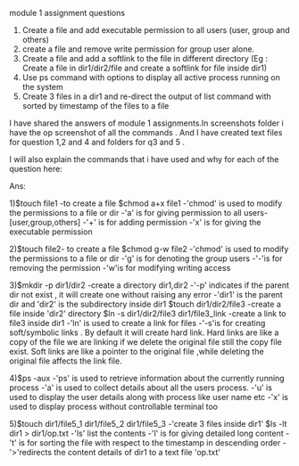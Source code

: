 module 1 assignment questions

1) Create a file and add executable permission to all users (user, group and others)
2) create a file and remove write permission for group user alone.
3) Create a file and add a softlink to the file in different directory (Eg : Create a file in dir1/dir2/file and create a softlink for file inside dir1)
4) Use ps command with options to display all active process running on the system
5) Create 3 files in a dir1 and re-direct the output of list command with sorted by timestamp of the files to a file



I have shared the answers of module 1 assignments.In screenshots folder i have the op screenshot of all the commands . And I have created text files for question 1,2 and 4  and folders for q3 and 5 .

I will also explain the commands that i have used and why for each of the question here:

Ans:

1)$touch file1
    -to create a file
  $chmod a+x file1
    -'chmod' is used to modify the permissions to a file or dir
    -'a' is for giving permission to all users-[user,group,others]
    -'+' is for adding permission
    -'x' is for giving the executable permission

2)$touch file2- to create a file
  $chmod g-w file2
    -'chmod' is used to modify the permissions to a file or dir
    -'g' is for denoting the group users
    -'-'is for removing the permission
    -'w'is for modifying writing access

3)$mkdir -p dir1/dir2
    -create a directory dir1,dir2 
    -'-p' indicates if the parent dir not exist , it will create one without raising any error
    -'dir1' is the parent dir and 'dir2' is the subdirectory inside dir1
  $touch dir1/dir2/file3
    -create a file inside 'dir2' directory
  $ln -s dir1/dir2/file3 dir1/file3_link
    -create a link to file3 inside dir1
    -'ln' is used to create a link for files
    -'-s'is for creating soft/symbolic links . By default it will create hard link. Hard links are like a copy of the file we are linking if we delete the original file still the     copy file exist. Soft links are like a pointer to the original file ,while deleting the original file affects the link file.
    
    
4)$ps -aux
    -'ps' is used to retrieve information about the currently running process
    -'a' is used to collect details about all the users process.
    -'u' is used to display the user details along with process like user name etc
    -'x' is used to display process without controllable terminal too
    
    
    
5)$touch dir1/file5_1 dir1/file5_2 dir1/file5_3
    -'create 3 files inside dir1'
  $ls -lt dir1 > dir1/op.txt
    -'ls' list the contents
    -'l' is for giving detailed long content 
    -'t' is for sorting the file with respect to the timestamp in descending order
    -'>'redirects the content details of dir1 to a text file 'op.txt'



